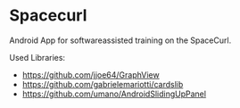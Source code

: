# Spacecurl
Android App for softwareassisted training on the SpaceCurl.

Used Libraries:
+ https://github.com/jjoe64/GraphView
+ https://github.com/gabrielemariotti/cardslib
+ https://github.com/umano/AndroidSlidingUpPanel

